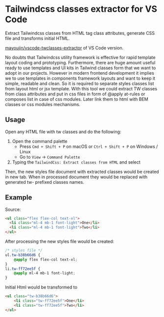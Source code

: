 # Tailwindcss classes extractor for VS Code

Extract Tailwindcss classes from HTML tag class attributes, generate CSS file and transforms initial HTML.

[mayoujin/vscode-twclasses-extractor](https://github.com/mayoujin/vscode-twclasses-extractor) of VS Code version.

No doubts that Tailwindcss utility framework is effective for rapid template layout coding and prototyping.
Furthermore, there are huge amount useful ready to use templates and UI kits in Tailwind classes form that we want to adopt in our projects.
However in modern frontend development it implies we to use templates in components framework layouts
and want to keep it simple, readable and clean.
So it is required to separate styles classes list from layout html or jsx template.
With this tool we could extract TW classes from class attributes and put in css files in form of @apply at-rules
or composes list in case of css modules. Later link them to html with BEM classes or css modules mechanisms.

## Usage

Open any HTML file with tw classes and do the following:

1. Open the command palette
    - Press `Cmd + Shift + P` on macOS or `Ctrl + Shift + P` on Windows / Linux
    - Go to `View` → `Command Palette`
1. Typing the `TailwindCss: Extract classes from HTML` and select

Then, the new styles file document with extracted classes would be created in new tab.
When in processed document they would be replaced with generated tw- prefixed classes names.

## Example

Source:

```html
<ul class="flex flex-col text-xl">
  <li class="ml-4 mb-1 font-light">One</li>
  <li class="ml-4 mb-1 font-light">Two</li>
</ul>
```

After processing the new styles file would be created:
```css
/* styles file */
ul.tw-b38b66d6 {
    @apply flex flex-col text-xl;
}
li.tw-ff72ee5f {
    @apply ml-4 mb-1 font-light;
}
```

Initial Html would be transformed to
```html
<ul class="tw-b38b66d6">
    <li class="tw-ff72ee5f">One</li>
    <li class="tw-ff72ee5f">Two</li>
</ul>
```

